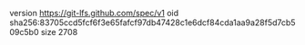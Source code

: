 version https://git-lfs.github.com/spec/v1
oid sha256:83705ccd5fcf6f3e65fafcf97db47428c1e6dcf84cda1aa9a28f5d7cb509c5b0
size 2708
